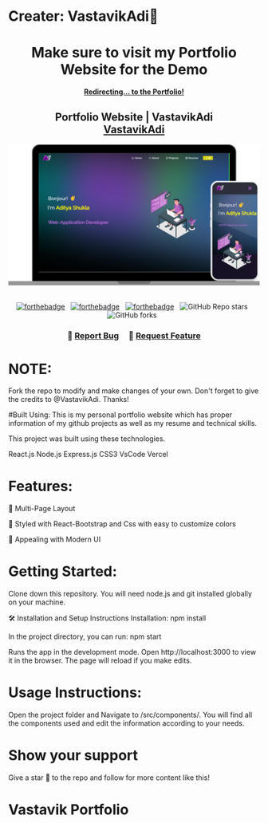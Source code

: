 ﻿# Creater: VastavikAdi👑
<center>
<h1>Make sure to visit my Portfolio Website for the Demo</h1>
</center>
  <div align="center">
<a href="https://vastavikportfolio.vercel.app/" target="_blank"><b>Redirecting... to the Portfolio!</b>
</a>
  </div>

<h2 align="center">
  Portfolio Website | VastavikAdi<br/>
  <a href="https://vastavikportfolio.vercel.app/" target="_blank">VastavikAdi</a>
</h2>
<div align="center">
  <img alt="Demo" src="./Images/readme-img.png" />
</div>

<br/>

<div align="center">
  
[![forthebadge](https://forthebadge.com/images/badges/built-with-love.svg)](https://forthebadge.com) &nbsp;
[![forthebadge](https://forthebadge.com/images/badges/made-with-javascript.svg)](https://forthebadge.com) &nbsp;
[![forthebadge](https://forthebadge.com/images/badges/open-source.svg)](https://forthebadge.com) &nbsp;
![GitHub Repo stars](https://img.shields.io/github/stars/vastavikadi/Portfolio?color=red&logo=github&style=for-the-badge) &nbsp;
![GitHub forks](https://img.shields.io/github/forks/vastavikadi/Portfolio?color=red&logo=github&style=for-the-badge) &nbsp;

</div>

<h3 align="center">
    🔹
    <a href="https://github.com/vastavikadi/Portfolio/issues">Report Bug</a> &nbsp; &nbsp;
    🔹
    <a href="https://github.com/vastavikadi/Portfolio/issues">Request Feature</a>
</h3>

# NOTE:
Fork the repo to modify and make changes of your own. Don't forget to give the credits to @VastavikAdi. Thanks!

#Built Using:
This is my personal portfolio website which has proper information of my github projects as well as my resume and technical skills.

This project was built using these technologies.

React.js
Node.js
Express.js
CSS3
VsCode
Vercel

# Features:
📖 Multi-Page Layout

🎨 Styled with React-Bootstrap and Css with easy to customize colors

📱 Appealing with Modern UI

# Getting Started:
Clone down this repository. You will need node.js and git installed globally on your machine.

🛠 Installation and Setup Instructions
Installation: npm install

In the project directory, you can run: npm start

Runs the app in the development mode.
Open http://localhost:3000 to view it in the browser. The page will reload if you make edits.

# Usage Instructions:
Open the project folder and Navigate to /src/components/.
You will find all the components used and edit the information according to your needs.

# Show your support
Give a star 🌟 to the repo and follow for more content like this!

# Vastavik Portfolio
